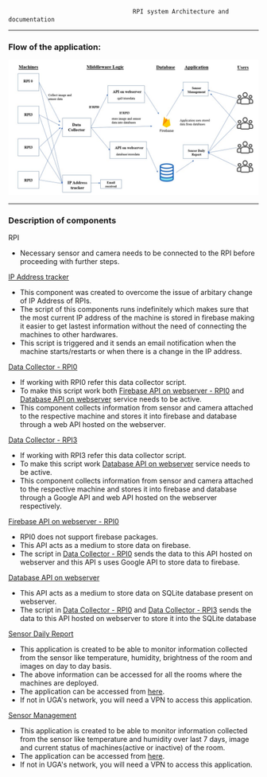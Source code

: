                                       RPI system Architecture and documentation

---

### Flow of the application:
<img src="https://github.com/sakshi-seth-17/Centralized-Documentation/blob/main/SystemArchitecture.jpg" alt="Alt text" title="Optional title">

---
### Description of components

RPI
  - Necessary sensor and camera needs to be connected to the RPI before proceeding with further steps.

[IP Address tracker](https://github.com/TsailabBioinformatics/TrackIPAddress)
  - This component was created to overcome the issue of arbitary change of IP Address of RPIs. 
  - The script of this components runs indefinitely which makes sure that the most current IP address of the machine is stored in firebase making it easier to get lastest information without the need of connecting the machines to other hardwares. 
  - This script is triggered and it sends an email notification when the machine starts/restarts or when there is a change in the IP address. 


[Data Collector - RPI0](https://github.com/TsailabBioinformatics/Data-Collector-RPI0) 
   - If working with RPI0 refer this data collector script.
   - To make this script work both [Firebase API on webserver - RPI0](https://github.com/TsailabBioinformatics/RPI0-API) and [Database API on webserver](https://github.com/TsailabBioinformatics/SensorsData) service needs to be active. 
   - This component collects information from sensor and camera attached to the respective machine and stores it into firebase and database through a web API hosted on the webserver.


[Data Collector - RPI3](https://github.com/TsailabBioinformatics/Data-Collector-RPI3) 
   - If working with RPI3 refer this data collector script.
   - To make this script work [Database API on webserver](https://github.com/TsailabBioinformatics/SensorsData) service needs to be active. 
   - This component collects information from sensor and camera attached to the respective machine and stores it into firebase and database through a Google API and web API hosted on the webserver respectively.

[Firebase API on webserver - RPI0](https://github.com/TsailabBioinformatics/RPI0-API) 
   - RPI0 does not support firebase packages.
   - This API acts as a medium to store data on firebase.
   - The script in [Data Collector - RPI0](https://github.com/TsailabBioinformatics/Data-Collector-RPI0) sends the data to this API hosted on webserver and this API s uses Google API to store data to firebase.


[Database API on webserver](https://github.com/TsailabBioinformatics/SensorsData) 
   - This API acts as a medium to store data on SQLite database present on webserver.
   - The script in [Data Collector - RPI0](https://github.com/TsailabBioinformatics/Data-Collector-RPI0) and [Data Collector - RPI3](https://github.com/TsailabBioinformatics/Data-Collector-RPI3) sends the data to this API hosted on webserver to store it into the SQLite database


[Sensor Daily Report](https://github.com/TsailabBioinformatics/Reporting-Project)
   - This application is created to be able to monitor information collected from the sensor like temperature, humidity, brightness of the room and images on day to day basis.
   - The above information can be accessed for all the rooms where the machines are deployed.
   - The application can be accessed from [here](http://128.192.158.63:8501/).
   - If not in UGA's network, you will need a VPN to access this application.
   

[Sensor Management](https://github.com/TsailabBioinformatics/SensorManagementTool) 
   - This application is created to be able to monitor information collected from the sensor like temperature and humidity over last 7 days, image and current status of machines(active or inactive) of the room.
   - The application can be accessed from [here](http://aspendb.uga.edu/sensors).
   - If not in UGA's network, you will need a VPN to access this application.
